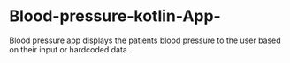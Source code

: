 # Blood-pressure-kotlin-App-
Blood pressure app displays the patients blood pressure to the user based on their input or hardcoded data .
